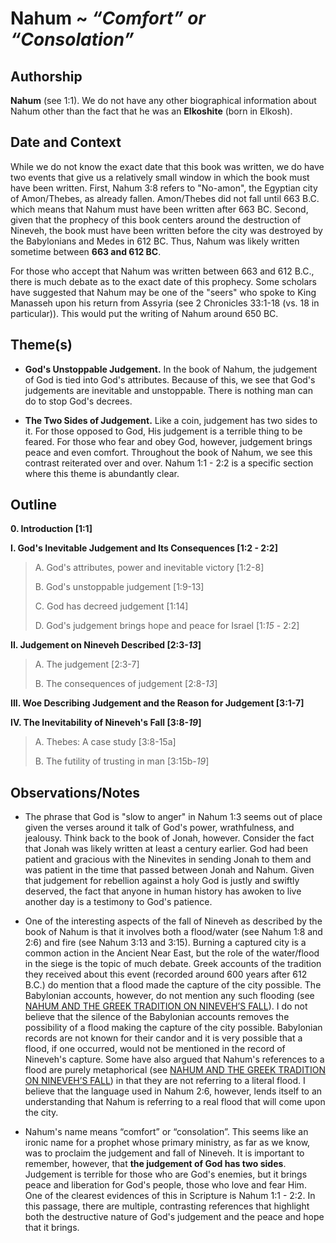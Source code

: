 # Nahum ~ *“Comfort” or “Consolation”*


## Authorship
**Nahum** (see 1:1). We do not have any other biographical information about Nahum other than the fact that he was an **Elkoshite** (born in Elkosh).


## Date and Context
While we do not know the exact date that this book was written, we do have two events that give us a relatively small window in which the book must have been written. First, Nahum 3:8 refers to "No-amon", the Egyptian city of Amon/Thebes, as already fallen. Amon/Thebes did not fall until 663 B.C. which means that Nahum must have been written after 663 BC. Second, given that the prophecy of this book centers around the destruction of Nineveh, the book must have been written before the city was destroyed by the Babylonians and Medes in 612 BC. Thus, Nahum was likely written sometime between **663 and 612 BC**.

For those who accept that Nahum was written between 663 and 612 B.C., there is much debate as to the exact date of this prophecy. Some scholars have suggested that Nahum may be one of the "seers" who spoke to King Manasseh upon his return from Assyria (see 2 Chronicles 33:1-18 (vs. 18 in particular)). This would put the writing of Nahum around 650 BC.


## Theme(s)
- **God's Unstoppable Judgement.** In the book of Nahum, the judgement of God is tied into God's attributes. Because of this, we see that God's judgements are inevitable and unstoppable. There is nothing man can do to stop God's decrees.

- **The Two Sides of Judgement.** Like a coin, judgement has two sides to it. For those opposed to God, His judgement is a terrible thing to be feared. For those who fear and obey God, however, judgement brings peace and even comfort. Throughout the book of Nahum, we see this contrast reiterated over and over. Nahum 1:1 - 2:2 is a specific section where this theme is abundantly clear.


## Outline
**0. Introduction  [1:1]**

**I. God's Inevitable Judgement and Its Consequences  [1:2 - 2:2]**

  > A. God's attributes, power and inevitable victory  [1:2-8]
  > 
  > B. God's unstoppable judgement  [1:9-13]
  > 
  > C. God has decreed judgement  [1:14]
  > 
  > D. God's judgement brings hope and peace for Israel  [1:*15* - 2:2]

**II. Judgement on Nineveh Described  [2:3-*13*]**

  > A. The judgement  [2:3-7]
  > 
  > B. The consequences of judgement  [2:8-*13*]

**III. Woe Describing Judgement and the Reason for Judgement  [3:1-7]**

**IV. The Inevitability of Nineveh's Fall [3:8-*19*]**

  > A. Thebes: A case study [3:8-15a]
  > 
  > B. The futility of trusting in man  [3:15b-*19*]


## Observations/Notes
  - The phrase that God is "slow to anger" in Nahum 1:3 seems out of place given the verses around it talk of God's power, wrathfulness, and jealousy. Think back to the book of Jonah, however. Consider the fact that Jonah was likely written at least a century earlier. God had been patient and gracious with the Ninevites in sending Jonah to them and was patient in the time that passed between Jonah and Nahum. Given that judgement for rebellion against a holy God is justly and swiftly deserved, the fact that anyone in human history has awoken to live another day is a testimony to God's patience.

  - One of the interesting aspects of the fall of Nineveh as described by the book of Nahum is that it involves both a flood/water (see Nahum 1:8 and 2:6) and fire (see Nahum 3:13 and 3:15). Burning a captured city is a common action in the Ancient Near East, but the role of the water/flood in the siege is the topic of much debate. Greek accounts of the tradition they received about this event (recorded around 600 years after 612 B.C.) do mention that a flood made the capture of the city possible. The Babylonian accounts, however, do not mention any such flooding (see [NAHUM AND THE GREEK TRADITION ON NINEVEH’S FALL](http://jhsonline.org/cocoon/JHS/a058.html "NAHUM AND THE GREEK TRADITION ON NINEVEH’S FALL")). I do not believe that the silence of the Babylonian accounts removes the possibility of a flood making the capture of the city possible. Babylonian records are not known for their candor and it is very possible that a flood, if one occurred, would not be mentioned in the record of Nineveh's capture. Some have also argued that Nahum's references to a flood are purely metaphorical (see [NAHUM AND THE GREEK TRADITION ON NINEVEH’S FALL](http://jhsonline.org/cocoon/JHS/a058.html "NAHUM AND THE GREEK TRADITION ON NINEVEH’S FALL")) in that they are not referring to a literal flood. I believe that the language used in Nahum 2:6, however, lends itself to an understanding that Nahum is referring to a real flood that will come upon the city.

  - Nahum's name means “comfort” or “consolation”. This seems like an ironic name for a prophet whose primary ministry, as far as we know, was to proclaim the judgement and fall of Nineveh. It is important to remember, however, that **the judgement of God has two sides**. Judgement is terrible for those who are God's enemies, but it brings peace and liberation for God's people, those who love and fear Him. One of the clearest evidences of this in Scripture is Nahum 1:1 - 2:2. In this passage, there are multiple, contrasting references that highlight both the destructive nature of God's judgement and the peace and hope that it brings.
